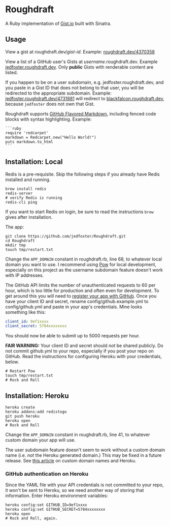 Roughdraft
=====

A Ruby implementation of [Gist.io](https://github.com/idan/gistio) built with Sinatra.


## Usage ##

View a gist at roughdraft.dev/*gist-id*. Example: [roughdraft.dev/4370358](roughdraft.dev/4370358)

View a list of a GitHub user's Gists at *username*.roughdraft.dev. Example [jedfoster.roughdraft.dev](jedfoster.roughdraft.dev). Only **public** Gists with renderable content are listed. 

If you happen to be on a user subdomain, e.g. jedfoster.roughdraft.dev, and you paste in a Gist ID that does not belong to that user, you will be redirected to the appropriate subdomain. Example: [jedfoster.roughdraft.dev/4731881](jedfoster.roughdraft.dev/4731881) will redirect to [blackfalcon.roughdraft.dev](blackfalcon.roughdraft.dev), because `jedfoster` does not own that Gist.

Roughdraft supports [GitHub Flavored Markdown](https://help.github.com/articles/github-flavored-markdown), including fenced code blocks with syntax highlighting. Example:


<pre><code>```ruby
require 'redcarpet'
markdown = Redcarpet.new("Hello World!")
puts markdown.to_html
```</code></pre>


## Installation: Local ##

Redis is a pre-requisite. Skip the following steps if you already have Redis installed and running.

```
brew install redis  
redis-server
# verify Redis is running
redis-cli ping
```

If you want to start Redis on login, be sure to read the instructions `brew` gives after installation.

The app:

```
git clone https://github.com/jedfoster/Roughdraft.git
cd Roughdraft
mkdir tmp
touch tmp/restart.txt
```

Change the `APP_DOMAIN` constant in roughdraft.rb, line 68, to whatever local domain you want to use. I recommend using [Pow](http://pow.cx) for local development, especially on this project as the username subdomain feature doesn't work with IP addresses.

The GitHub API limits the number of unauthenticated requests to 60 per hour, which is too little for production and often even for development. To get around this you will need to [register your app with GitHub](https://github.com/settings/applications/new). Once you have your client ID and secret, rename config/github.example.yml to config/github.yml and paste in your app's credentials. Mine looks something like this:

```yaml
client_id: 9ef1xxxx
client_secret: 5784xxxxxxxx
```

You should now be able to submit up to 5000 requests per hour. 

**FAIR WARNING:** Your client ID and secret should _not_ be shared publicly. Do not commit github.yml to your repo, especially if you post your repo on GitHub. Read the instructions for configuring Heroku with your credentials, below.

````
# Restart Pow
touch tmp/restart.txt
# Rock and Roll
````

## Installation: Heroku ##

````
heroku create
heroku addons:add redistogo
git push heroku
heroku open
# Rock and Roll
````

Change the `APP_DOMAIN` constant in roughdraft.rb, line 41, to whatever custom domain your app will use.

The user subdomain feature doesn't seem to work without a custom domain name (i.e. *not* the Heroku generated domain.) This may be fixed in a future release. See [this article](https://devcenter.heroku.com/articles/custom-domains) on custom domain names and Heroku.

### GitHub authentication on Heroku ###

Since the YAML file with your API credentials is not committed to your repo, it won't be sent to Heroku, so we need another way of storing that information. Enter Heroku environment variables:

```
heroku config:set GITHUB_ID=9ef1xxxx
heroku config:set GITHUB_SECRET=5784xxxxxxxx
heroku open
# Rock and Roll, again.
```


